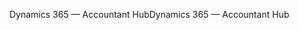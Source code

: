 <span data-ttu-id="a4d92-101">Dynamics 365 — Accountant Hub</span><span class="sxs-lookup"><span data-stu-id="a4d92-101">Dynamics 365 — Accountant Hub</span></span>

